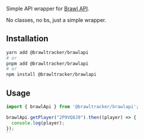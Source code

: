 Simple API wrapper for [Brawl API](https://brawlapi.com/).

No classes, no bs, just a simple wrapper.

## Installation
```bash
yarn add @brawltracker/brawlapi
# or
pnpm add @brawltracker/brawlapi
# or
npm install @brawltracker/brawlapi
```

## Usage
```js
import { brawlApi } from '@brawltracker/brawlapi';

brawlApi.getPlayer("2P9VQ8J9").then((player) => {
  console.log(player);
});
``